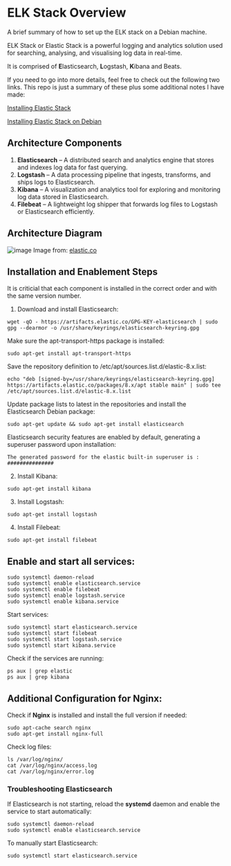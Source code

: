 # ELK Stack Overview

A brief summary of how to set up the ELK stack on a Debian machine.

ELK Stack or Elastic Stack is a powerful logging and analytics solution used for searching, analysing, and visualising log data in real-time.

It is comprised of **E**lasticsearch, **L**ogstash, **K**ibana and Beats.

If you need to go into more details, feel free to check out the following two links. This repo is just a summary of these plus some additional notes I have made:

[Installing Elastic Stack](https://www.elastic.co/guide/en/elastic-stack/current/installing-elastic-stack.html)

[Installing Elastic Stack on Debian](https://www.elastic.co/guide/en/elasticsearch/reference/current/deb.html)

## Architecture Components

1. **Elasticsearch** – A distributed search and analytics engine that stores and indexes log data for fast querying.  
2. **Logstash** – A data processing pipeline that ingests, transforms, and ships logs to Elasticsearch.  
3. **Kibana** – A visualization and analytics tool for exploring and monitoring log data stored in Elasticsearch.  
4. **Filebeat** – A lightweight log shipper that forwards log files to Logstash or Elasticsearch efficiently.

## Architecture Diagram

![image](https://github.com/user-attachments/assets/90d8247f-4b73-4d07-8539-5847b1cd88ec)
Image from: [elastic.co](https://www.elastic.co/elastic-stack)

## Installation and Enablement Steps

It is criticial that each component is installed in the correct order and with the same version number.

1. Download and install Elasticsearch:
```
wget -qO - https://artifacts.elastic.co/GPG-KEY-elasticsearch | sudo gpg --dearmor -o /usr/share/keyrings/elasticsearch-keyring.gpg
```
Make sure the apt-transport-https package is installed:
```
sudo apt-get install apt-transport-https
```
Save the repository definition to /etc/apt/sources.list.d/elastic-8.x.list:
```
echo "deb [signed-by=/usr/share/keyrings/elasticsearch-keyring.gpg] https://artifacts.elastic.co/packages/8.x/apt stable main" | sudo tee /etc/apt/sources.list.d/elastic-8.x.list
```
Update package lists to latest in the repositories and install the Elasticsearch Debian package:
```
sudo apt-get update && sudo apt-get install elasticsearch
```
Elasticsearch security features are enabled by default, generating a superuser password upon installation:
```
The generated password for the elastic built-in superuser is : ###############
```
2. Install Kibana:
```
sudo apt-get install kibana
```
3. Install Logstash:
```
sudo apt-get install logstash
```
4. Install Filebeat:
```
sudo apt-get install filebeat
```
## Enable and start all services:
```
sudo systemctl daemon-reload
sudo systemctl enable elasticsearch.service
sudo systemctl enable filebeat
sudo systemctl enable logstash.service
sudo systemctl enable kibana.service
```
Start services:
```
sudo systemctl start elasticsearch.service
sudo systemctl start filebeat
sudo systemctl start logstash.service
sudo systemctl start kibana.service
```
Check if the services are running:
```
ps aux | grep elastic 
ps aux | grep kibana
```
## Additional Configuration for Nginx:
Check if **Nginx** is installed and install the full version if needed:
```
sudo apt-cache search nginx 
sudo apt-get install nginx-full 
```
Check log files:
```
ls /var/log/nginx/
cat /var/log/nginx/access.log 
cat /var/log/nginx/error.log 
```
### Troubleshooting Elasticsearch
If Elasticsearch is not starting, reload the **systemd** daemon and enable the service to start automatically:
```
sudo systemctl daemon-reload
sudo systemctl enable elasticsearch.service
```
To manually start Elasticsearch:
```
sudo systemctl start elasticsearch.service
```

